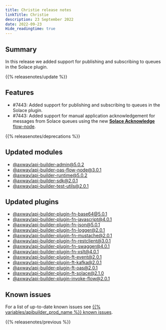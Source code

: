 ```yaml
---
title: Christie release notes
linkTitle: Christie
description: 23 September 2022
date: 2022-09-23
Hide_readingtime: true
---
```

## Summary
In this release we added support for publishing and subscribing to queues in the Solace plugin.

{{% releasenotes/update %}}

<!-- ## Breaking changes -->

## Features
* #7443: Added support for publishing and subscribing to queues in the Solace plugin.
* #7443: Added support for manual application acknowledgement for messages from Solace queues using the new [**Solace Acknowledge** flow-node](/docs/developer_guide/flows/flow_nodes/solace_acknowledge_flow_node/).

<!-- ## Fixes -->

{{% releasenotes/deprecations %}}

<!-- Regenerate modules/plugins with api-builder-tools generate-release-notes script -->
## Updated modules
* [@axway/api-builder-admin@5.0.2](https://www.npmjs.com/package/@axway/api-builder-admin/v/5.0.2)
* [@axway/api-builder-oas-flow-node@3.0.1](https://www.npmjs.com/package/@axway/api-builder-oas-flow-node/v/3.0.1)
* [@axway/api-builder-runtime@5.0.2](https://www.npmjs.com/package/@axway/api-builder-runtime/v/5.0.2)
* [@axway/api-builder-sdk@2.0.1](https://www.npmjs.com/package/@axway/api-builder-sdk/v/2.0.1)
* [@axway/api-builder-test-utils@2.0.1](https://www.npmjs.com/package/@axway/api-builder-test-utils/v/2.0.1)

## Updated plugins
* [@axway/api-builder-plugin-fn-base64@5.0.1](https://www.npmjs.com/package/@axway/api-builder-plugin-fn-base64/v/5.0.1)
* [@axway/api-builder-plugin-fn-javascript@4.0.1](https://www.npmjs.com/package/@axway/api-builder-plugin-fn-javascript/v/4.0.1)
* [@axway/api-builder-plugin-fn-json@5.0.1](https://www.npmjs.com/package/@axway/api-builder-plugin-fn-json/v/5.0.1)
* [@axway/api-builder-plugin-fn-logger@2.0.1](https://www.npmjs.com/package/@axway/api-builder-plugin-fn-logger/v/2.0.1)
* [@axway/api-builder-plugin-fn-mustache@2.0.1](https://www.npmjs.com/package/@axway/api-builder-plugin-fn-mustache/v/2.0.1)
* [@axway/api-builder-plugin-fn-restclient@3.0.1](https://www.npmjs.com/package/@axway/api-builder-plugin-fn-restclient/v/3.0.1)
* [@axway/api-builder-plugin-fn-swagger@4.0.1](https://www.npmjs.com/package/@axway/api-builder-plugin-fn-swagger/v/4.0.1)
* [@axway/api-builder-plugin-fn-xslt@4.0.1](https://www.npmjs.com/package/@axway/api-builder-plugin-fn-xslt/v/4.0.1)
* [@axway/api-builder-plugin-ft-event@2.0.1](https://www.npmjs.com/package/@axway/api-builder-plugin-ft-event/v/2.0.1)
* [@axway/api-builder-plugin-ft-kafka@2.0.1](https://www.npmjs.com/package/@axway/api-builder-plugin-ft-kafka/v/2.0.1)
* [@axway/api-builder-plugin-ft-oas@2.0.1](https://www.npmjs.com/package/@axway/api-builder-plugin-ft-oas/v/2.0.1)
* [@axway/api-builder-plugin-ft-solace@2.1.0](https://www.npmjs.com/package/@axway/api-builder-plugin-ft-solace/v/2.1.0)
* [@axway/api-builder-plugin-invoke-flow@2.0.1](https://www.npmjs.com/package/@axway/api-builder-plugin-invoke-flow/v/2.0.1)

## Known issues
For a list of up-to-date known issues see [{{% variables/apibuilder_prod_name %}} known issues](/docs/known_issues/).

{{% releasenotes/previous %}}

